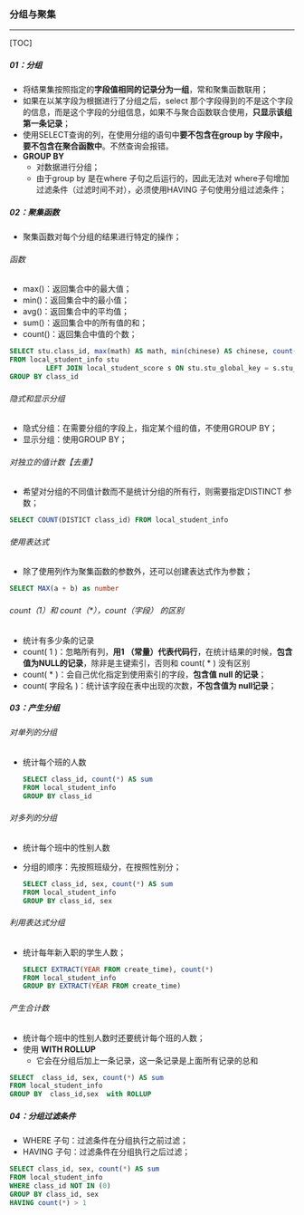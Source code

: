 ### 分组与聚集

------

[TOC]

##### 01：分组

- 将结果集按照指定的**字段值相同的记录分为一组**，常和聚集函数联用；
- 如果在以某字段为根据进行了分组之后，select 那个字段得到的不是这个字段的信息，而是这个字段的分组信息，如果不与聚合函数联合使用，**只显示该组第一条记录**；
- 使用SELECT查询的列，在使用分组的语句中**要不包含在group by 字段中，要不包含在聚合函数中**。不然查询会报错。
- **GROUP  BY**
  - 对数据进行分组；
  - 由于group by 是在where 子句之后运行的，因此无法对 where子句增加过滤条件（过滤时间不对），必须使用HAVING 子句使用分组过滤条件；

##### 02：聚集函数

- 聚集函数对每个分组的结果进行特定的操作；

###### 函数

- max()：返回集合中的最大值；
- min()：返回集合中的最小值；
- avg()：返回集合中的平均值；
- sum()：返回集合中的所有值的和；
- count()：返回集合中值的个数；

```sql
SELECT stu.class_id, max(math) AS math, min(chinese) AS chinese, count(*)
FROM local_student_info stu
         LEFT JOIN local_student_score s ON stu.stu_global_key = s.stu_global_key
GROUP BY class_id
```

###### 隐式和显示分组

- 隐式分组：在需要分组的字段上，指定某个组的值，不使用GROUP BY；
- 显示分组：使用GROUP BY；

###### 对独立的值计数【去重】

- 希望对分组的不同值计数而不是统计分组的所有行，则需要指定DISTINCT 参数；

```sql
SELECT COUNT(DISTICT class_id) FROM local_student_info
```

###### 使用表达式

- 除了使用列作为聚集函数的参数外，还可以创建表达式作为参数；

```sql
SELECT MAX(a + b) as number 
```

###### count（1）和 count（*），count（字段） 的区别

- 统计有多少条的记录
- count( 1 )：忽略所有列，**用1 （常量）代表代码行**，在统计结果的时候，**包含值为NULL的记录**，除非是主键索引，否则和 count( * ) 没有区别
- count( * )：会自己优化指定到使用索引的字段，**包含值 null 的记录**；
- count( 字段名 )：统计该字段在表中出现的次数，**不包含值为 null记录**；

##### 03：产生分组

###### 对单列的分组

- 统计每个班的人数

  ```sql
  SELECT class_id, count(*) AS sum
  FROM local_student_info
  GROUP BY class_id
  ```

###### 对多列的分组

- 统计每个班中的性别人数

- 分组的顺序：先按照班级分，在按照性别分；

  ```sql
  SELECT class_id, sex, count(*) AS sum
  FROM local_student_info
  GROUP BY class_id, sex
  ```

###### 利用表达式分组

- 统计每年新入职的学生人数；

  ```sql
  SELECT EXTRACT(YEAR FROM create_time), count(*)
  FROM local_student_info
  GROUP BY EXTRACT(YEAR FROM create_time)
  ```

###### 产生合计数

- 统计每个班中的性别人数时还要统计每个班的人数；
- 使用 **WITH ROLLUP**
  - 它会在分组后加上一条记录，这一条记录是上面所有记录的总和

```sql
SELECT  class_id, sex, count(*) AS sum
FROM local_student_info
GROUP BY  class_id,sex  with ROLLUP
```

##### 04：分组过滤条件

- WHERE 子句：过滤条件在分组执行之前过滤；
- HAVING 子句：过滤条件在分组执行之后过滤；

```sql
SELECT class_id, sex, count(*) AS sum
FROM local_student_info
WHERE class_id NOT IN (0)
GROUP BY class_id, sex
HAVING count(*) > 1 
```







